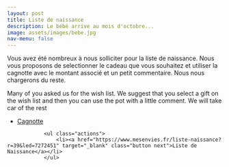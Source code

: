 ```yaml
---
layout: post
title: Liste de naissance
description: Le bébé arrive au mois d'octobre...
image: assets/images/bebe.jpg
nav-menu: false
---
```


Vous avez été nombreux à nous solliciter pour la liste de naissance. 
Nous vous proposons de selectionner le cadeau que vous souhaitez et utiliser la cagnotte avec le montant associé et un petit commentaire. Nous nous chargerons du reste. 

Many of you asked us for the wish list. 
We suggest that you select a gift on the wish list and then you can use the pot with a little comment. We will take car of the rest
  <ul class="actions">
                        <li><a href="https://paypal.me/pools/c/8eUOAyqEyM" target="_blank" class="button next">Cagnotte</a></li>
                    </ul>                
                    
                <ul class="actions">
                    <li><a href="https://www.mesenvies.fr/liste-naissance?r=39&led=7272451" target="_blank" class="button next">Liste de Naissance</a></li>
                </ul>
